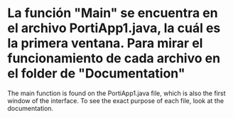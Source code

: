 La función "Main" se encuentra en el archivo PortiApp1.java, la cuál es la primera ventana. Para mirar el funcionamiento de cada archivo en el folder de "Documentation"
=========================================================================================================================================================================
The main function is found on the PortiApp1.java file, which is also the first window of the interface. To see the exact purpose of each file, look at the documentation.
